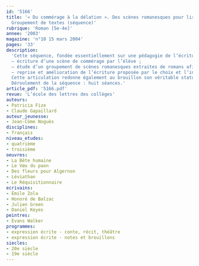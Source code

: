 ```yaml
---
id: '5166'
title: '« Du commérage à la délation ». Des scènes romanesques pour lire et écrire.
  Groupement de textes (séquence)'
rubrique: 'Roman [5e-4e]'
annee: '2003'
magazine: 'n°10 15 mars 2004'
pages: '33'
description: 
  'Cette séquence, fondée essentiellement sur une pédagogie de l’écriture, prend pour objet d’étude la scène romanesque. Celle-ci est un lieu de concentration dramatique, symbolique et esthétique fort. D’où l’intérêt d’en faire un objet d’apprentissage. Travailler sur une scène romanesque permet de dédramatiser l’écriture en montrant à chacun que l’imagination n’est pas une incontournable clé d’accès. Le récit se construira à partir d’une représentation du réel commune à chacun. Le dispositif mis en place repose sur trois grands mouvements :
  – écriture d’une scène de commérage par l’élève ;
  – étude d’un groupement de scènes romanesques extraites de romans afin de montrer une diversité de perspectives, de contextes, d’outils syntaxiques et lexicaux utilisés ;
  – reprise et amélioration de l’écriture proposée par le choix et l’intégration d’outils mis en évidence au cours de la séquence.
  Cette articulation redonne également au brouillon son véritable statut : son amélioration est rendue possible par la mise en œuvre d’outils nouveaux.
  Déroulement de la séquence : huit séances.'
article_pdf: '5166.pdf'
revue: 'L’école des lettres des collèges'
auteurs:
- Patricia Fize
- Claude Gapaillard
auteur_jeunesse:
- Jean-Côme Noguès
disciplines:
- français
niveau_etudes:
- quatrième
- troisième
oeuvres:
- La Bête humaine
- Le Vœu du paon
- Des fleurs pour Algernon
- Léviathan
- Le Réquisitionnaire
ecrivains:
- Émile Zola
- Honoré de Balzac
- Julien Green
- Daniel Keyes
peintres:
- Evans Walker
programmes:
- expression écrite - conte, récit, théâtre
- expression écrite - notes et brouillons
siecles:
- 20e siècle
- 19e siècle
---
```

